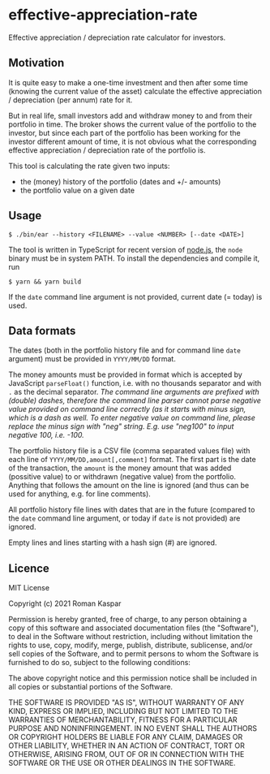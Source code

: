# effective-appreciation-rate

Effective appreciation / depreciation rate calculator for investors.

## Motivation

It is quite easy to make a one-time investment and then after some time (knowing
the current value of the asset) calculate the effective appreciation /
depreciation (per annum) rate for it.

But in real life, small investors add and withdraw money to and from their
portfolio in time. The broker shows the current value of the portfolio to the
investor, but since each part of the portfolio has been working for the investor
different amount of time, it is not obvious what the corresponding effective
appreciation / depreciation rate of the portfolio is.

This tool is calculating the rate given two inputs:
* the (money) history of the portfolio (dates and +/- amounts)
* the portfolio value on a given date

## Usage

```
$ ./bin/ear --history <FILENAME> --value <NUMBER> [--date <DATE>]
```

The tool is written in TypeScript for recent version of
[node.js](www.nodejs.org), the `node` binary must be in system PATH. To install
the dependencies and compile it, run
```
$ yarn && yarn build
```

If the `date` command line argument is not provided, current date (= today) is
used.

## Data formats

The dates (both in the portfolio history file and for command line `date`
argument) must be provided in `YYYY/MM/DD` format.

The money amounts must be provided in format which is accepted by JavaScript
`parseFloat()` function, i.e. with no thousands separator and with `.` as the
decimal separator. *The command line arguments are prefixed with (double)
dashes, therefore the command line parser cannot parse negative value provided
on command line correctly (as it starts with minus sign, which is a dash as
well.  To enter negative value on command line, please replace the minus sign
with "neg" string.  E.g. use "neg100" to input negative 100, i.e. -100.*

The portfolio history file is a CSV file (comma separated values file) with each
line of `YYYY/MM/DD,amount[,comment]` format. The first part is the date of the
transaction, the `amount` is the money amount that was added (possitive
value) to or withdrawn (negative value) from the portfolio. Anything that
follows the amount on the line is ignored (and thus can be used for anything,
e.g. for line comments).

All portfolio history file lines with dates that are in the future (compared to
the `date` command line argument, or today if `date` is not provided) are
ignored.

Empty lines and lines starting with a hash sign (#) are ignored.

## Licence

MIT License

Copyright (c) 2021 Roman Kaspar

Permission is hereby granted, free of charge, to any person obtaining a copy
of this software and associated documentation files (the "Software"), to deal
in the Software without restriction, including without limitation the rights
to use, copy, modify, merge, publish, distribute, sublicense, and/or sell
copies of the Software, and to permit persons to whom the Software is
furnished to do so, subject to the following conditions:

The above copyright notice and this permission notice shall be included in all
copies or substantial portions of the Software.

THE SOFTWARE IS PROVIDED "AS IS", WITHOUT WARRANTY OF ANY KIND, EXPRESS OR
IMPLIED, INCLUDING BUT NOT LIMITED TO THE WARRANTIES OF MERCHANTABILITY,
FITNESS FOR A PARTICULAR PURPOSE AND NONINFRINGEMENT. IN NO EVENT SHALL THE
AUTHORS OR COPYRIGHT HOLDERS BE LIABLE FOR ANY CLAIM, DAMAGES OR OTHER
LIABILITY, WHETHER IN AN ACTION OF CONTRACT, TORT OR OTHERWISE, ARISING FROM,
OUT OF OR IN CONNECTION WITH THE SOFTWARE OR THE USE OR OTHER DEALINGS IN THE
SOFTWARE.
